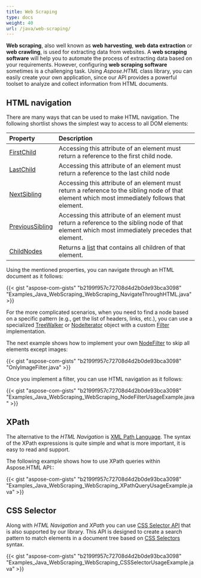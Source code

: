 ```yaml
---
title: Web Scraping
type: docs
weight: 40
url: /java/web-scraping/
---
```


**Web scraping**, also well known as **web harvesting**, **web data extraction** or **web crawling**, is used for extracting data from websites. A **web scraping software** will help you to automate the process of extracting data based on your requirements. However, configuring **web scraping software** sometimes is a challenging task. Using *Aspose.HTML* class library, you can easily create your own application, since our API provides a powerful toolset to analyze and collect information from HTML documents.
## **HTML navigation** ## 
There are many ways that can be used to make HTML navigation. The following shortlist shows the simplest way to access to all DOM elements:

|**Property**|**Description**|
| :- | :- |
|[FirstChild](https://apireference.aspose.com/html/java/com.aspose.html.dom/Node#getFirstChild--)|Accessing this attribute of an element must return a reference to the first child node.|
|[LastChild](https://apireference.aspose.com/html/java/com.aspose.html.dom/Node#getLastChild--)|Accessing this attribute of an element must return a reference to the last child node|
|[NextSibling](https://apireference.aspose.com/html/java/com.aspose.html.dom/Node#getNextSibling--)|Accessing this attribute of an element must return a reference to the sibling node of that element which most immediately follows that element.|
|[PreviousSibling](https://apireference.aspose.com/html/java/com.aspose.html.dom/Node#getPreviousSibling--)|Accessing this attribute of an element must return a reference to the sibling node of that element which most immediately precedes that element.|
|[ChildNodes](https://apireference.aspose.com/html/java/com.aspose.html.dom/Node#getChildNodes--)|Returns a [list](https://apireference.aspose.com/html/java/com.aspose.html.collections/NodeList) that contains all children of that element.|
Using the mentioned properties, you can navigate through an HTML document as it follows:



{{< gist "aspose-com-gists" "b2199f957c72708d4d2b0de93bca3098" "Examples_Java_WebScraping_WebScraping_NavigateThroughHTML.java" >}}

For the more complicated scenarios, when you need to find a node based on a specific pattern (e.g., get the list of headers, links, etc.), you can use a specialized [TreeWalker](https://apireference.aspose.com/html/java/com.aspose.html.dom/Document#createTreeWalker-com.aspose.dom.Node-long-com.aspose.dom.traversal.INodeFilter-) or [NodeIterator](https://apireference.aspose.com/html/java/com.aspose.html.dom/Document#createNodeIterator-com.aspose.dom.Node-long-com.aspose.dom.traversal.INodeFilter-) object with a custom [Filter](https://apireference.aspose.com/html/java/com.aspose.html.dom.traversal.filters/NodeFilter) implementation.

The next example shows how to implement your own [NodeFilter](https://apireference.aspose.com/html/java/com.aspose.html.dom.traversal.filters/NodeFilter) to skip all elements except images:

{{< gist "aspose-com-gists" "b2199f957c72708d4d2b0de93bca3098" "OnlyImageFilter.java" >}}

Once you implement a filter, you can use HTML navigation as it follows:



{{< gist "aspose-com-gists" "b2199f957c72708d4d2b0de93bca3098" "Examples_Java_WebScraping_WebScraping_NodeFilterUsageExample.java" >}}
## **XPath** ## 
The alternative to the *HTML Navigation* is [XML Path Language](https://www.w3.org/TR/xpath20/). The syntax of the XPath expressions is quite simple and what is more important, it is easy to read and support.

The following example shows how to use XPath queries within Aspose.HTML API::

{{< gist "aspose-com-gists" "b2199f957c72708d4d2b0de93bca3098" "Examples_Java_WebScraping_WebScraping_XPathQueryUsageExample.java" >}}
## **CSS Selector** ## 
Along with *HTML Navigation* and *XPath* you can use [CSS Selector API](http://www.w3.org/TR/selectors-4/) that is also supported by our library. This API is designed to create a search pattern to match elements in a document tree based on [CSS Selectors](https://www.w3.org/TR/selectors-3/#selectors) syntax.

{{< gist "aspose-com-gists" "b2199f957c72708d4d2b0de93bca3098" "Examples_Java_WebScraping_WebScraping_CSSSelectorUsageExample.java" >}}

